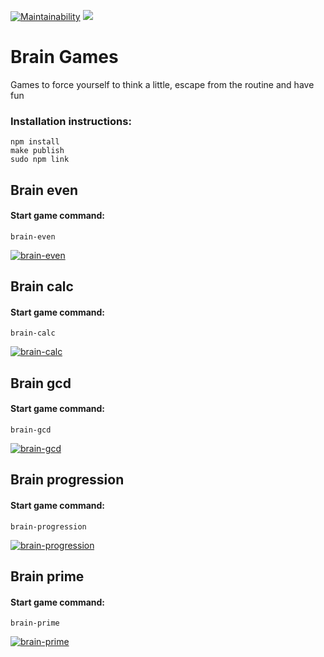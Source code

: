 [![Maintainability](https://api.codeclimate.com/v1/badges/08989743d3fe858850cb/maintainability)](https://codeclimate.com/github/aleksey19988/frontend-project-lvl1/maintainability)
![](https://github.com/aleksey19988/frontend-project-lvl1/workflows/linter/badge.svg)

# Brain Games

Games to force yourself to think a little, escape from the routine and have fun  

### Installation instructions:
```
npm install
make publish
sudo npm link
```

## Brain even
#### Start game command:
```
brain-even
```

[![brain-even](https://asciinema.org/a/p2AWQ99b4nsyxPB8quH0nI7cK.svg)](https://asciinema.org/a/p2AWQ99b4nsyxPB8quH0nI7cK)


## Brain calc
#### Start game command:
```
brain-calc
```

[![brain-calc](https://asciinema.org/a/RsvL12QJVbRfBZuL83c1WhVS6.svg)](https://asciinema.org/a/RsvL12QJVbRfBZuL83c1WhVS6)


## Brain gcd
#### Start game command:
```
brain-gcd
```

[![brain-gcd](https://asciinema.org/a/LZDHOfzx1TjJpFooIYS8J2NQn.svg)](https://asciinema.org/a/LZDHOfzx1TjJpFooIYS8J2NQn)


## Brain progression
#### Start game command:
```
brain-progression
```

[![brain-progression](https://asciinema.org/a/KASTLvagkqNVIgtExaL2bxifH.svg)](https://asciinema.org/a/KASTLvagkqNVIgtExaL2bxifH)


## Brain prime
#### Start game command:
```
brain-prime
```
[![brain-prime](https://asciinema.org/a/cpBigEw07Aacj1fZhQLM3kReS.svg)](https://asciinema.org/a/cpBigEw07Aacj1fZhQLM3kReS)
